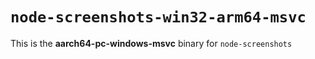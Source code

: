 # `node-screenshots-win32-arm64-msvc`

This is the **aarch64-pc-windows-msvc** binary for `node-screenshots`
